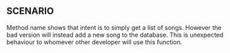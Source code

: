 ## SCENARIO

Method name shows that intent is to simply get a list of songs. However the bad version will instead add a new song to the database. This is unexpected behaviour to whomever other developer will use this function.